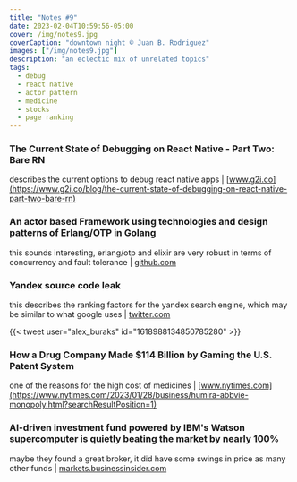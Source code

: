 ```yaml
---
title: "Notes #9"
date: 2023-02-04T10:59:56-05:00
cover: /img/notes9.jpg
coverCaption: "downtown night © Juan B. Rodriguez"
images: ["/img/notes9.jpg"]
description: "an eclectic mix of unrelated topics"
tags:
  - debug
  - react native
  - actor pattern
  - medicine
  - stocks
  - page ranking
---
```


### The Current State of Debugging on React Native - Part Two: Bare RN

describes the current options to debug react native apps | [www.g2i.co](https://www.g2i.co/blog/the-current-state-of-debugging-on-react-native-part-two-bare-rn)

### An actor based Framework using technologies and design patterns of Erlang/OTP in Golang

this sounds interesting, erlang/otp and elixir are very robust in terms of concurrency and fault tolerance | [github.com](https://github.com/ergo-services/ergo)

### Yandex source code leak

this describes the ranking factors for the yandex search engine, which may be similar to what google uses | [twitter.com](https://twitter.com/alex_buraks/status/1618988134850785280?s=61&t=bQFR6nTYoBCmBhy2ZJDE1Q)

{{< tweet user="alex_buraks" id="1618988134850785280" >}}

### How a Drug Company Made $114 Billion by Gaming the U.S. Patent System

one of the reasons for the high cost of medicines | [www.nytimes.com](https://www.nytimes.com/2023/01/28/business/humira-abbvie-monopoly.html?searchResultPosition=1)

### AI-driven investment fund powered by IBM's Watson supercomputer is quietly beating the market by nearly 100%

maybe they found a great broker, it did have some swings in price as many other funds | [markets.businessinsider.com](https://markets.businessinsider.com/news/etf/chatgpt-openai-ai-powered-equity-etf-aieq-ibm-watson-supercomputer-2023-1)
